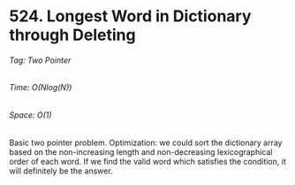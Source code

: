 # 524. Longest Word in Dictionary through Deleting
###### Tag: Two Pointer

###### Time: O(Nlog(N))
###### Space: O(1) 

Basic two pointer problem. Optimization: we could sort the dictionary array based on the non-increasing length and non-decreasing lexicographical order of each word. If
we find the valid word which satisfies the condition, it will definitely be the answer.
